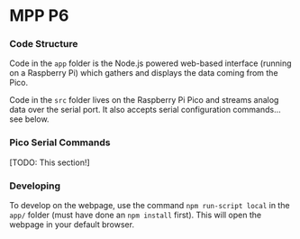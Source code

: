 # MPP P6

### Code Structure

Code in the `app` folder is the Node.js powered web-based interface (running on a Raspberry Pi) which gathers and displays the data coming from the Pico.

Code in the `src` folder lives on the Raspberry Pi Pico and streams analog data over the serial port. It also accepts serial configuration commands... see below.

### Pico Serial Commands

[TODO: This section!]

### Developing

To develop on the webpage, use the command `npm run-script local` in the `app/` folder (must have done an `npm install` first). This will open the webpage in your default browser.
